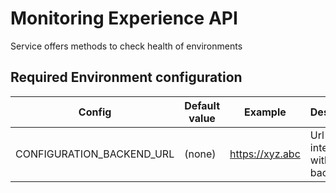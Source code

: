 # Monitoring Experience API

Service offers methods to check health of environments

## Required Environment configuration
| Config  | Default value | Example | Description |
|---|---|---|---|
| CONFIGURATION_BACKEND_URL | (none) | https://xyz.abc | Url used to interact with backend |